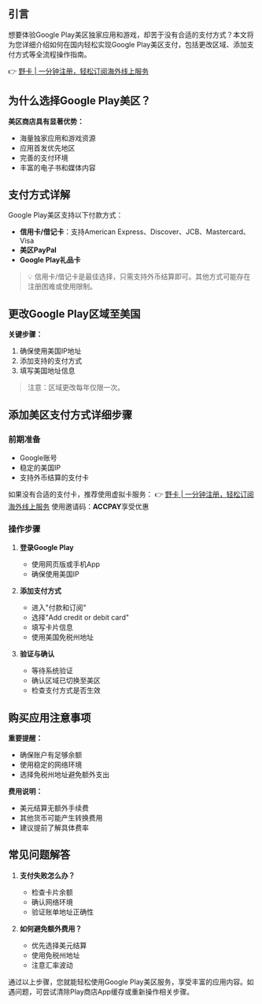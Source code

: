 ## **引言**

想要体验Google Play美区独家应用和游戏，却苦于没有合适的支付方式？本文将为您详细介绍如何在国内轻松实现Google Play美区支付，包括更改区域、添加支付方式等全流程操作指南。

👉 [野卡 | 一分钟注册，轻松订阅海外线上服务](https://bit.ly/bewildcard)

## **为什么选择Google Play美区？**

**美区商店具有显著优势：**
- 海量独家应用和游戏资源
- 应用首发优先地区
- 完善的支付环境
- 丰富的电子书和媒体内容

## **支付方式详解**

Google Play美区支持以下付款方式：
- **信用卡/借记卡**：支持American Express、Discover、JCB、Mastercard、Visa
- **美区PayPal**
- **Google Play礼品卡**

> 💡 信用卡/借记卡是最佳选择，只需支持外币结算即可。其他方式可能存在注册困难或使用限制。

## **更改Google Play区域至美国**

**关键步骤：**
1. 确保使用美国IP地址
2. 添加支持的支付方式
3. 填写美国地址信息

> 注意：区域更改每年仅限一次。

## **添加美区支付方式详细步骤**

### **前期准备**
- Google账号
- 稳定的美国IP
- 支持外币结算的支付卡

如果没有合适的支付卡，推荐使用虚拟卡服务：
👉 [野卡 | 一分钟注册，轻松订阅海外线上服务](https://bit.ly/bewildcard)
使用邀请码：**ACCPAY**享受优惠

### **操作步骤**

1. **登录Google Play**
   - 使用网页版或手机App
   - 确保使用美国IP

2. **添加支付方式**
   - 进入"付款和订阅"
   - 选择"Add credit or debit card"
   - 填写卡片信息
   - 使用美国免税州地址

3. **验证与确认**
   - 等待系统验证
   - 确认区域已切换至美区
   - 检查支付方式是否生效

## **购买应用注意事项**

**重要提醒：**
- 确保账户有足够余额
- 使用稳定的网络环境
- 选择免税州地址避免额外支出

**费用说明：**
- 美元结算无额外手续费
- 其他货币可能产生转换费用
- 建议提前了解具体费率

## **常见问题解答**

1. **支付失败怎么办？**
   - 检查卡片余额
   - 确认网络环境
   - 验证账单地址正确性

2. **如何避免额外费用？**
   - 优先选择美元结算
   - 使用免税州地址
   - 注意汇率波动

通过以上步骤，您就能轻松使用Google Play美区服务，享受丰富的应用内容。如遇问题，可尝试清除Play商店App缓存或重新操作相关步骤。